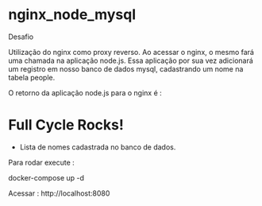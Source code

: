 # nginx_node_mysql
 
Desafio 

Utilização do nginx como proxy reverso. Ao acessar o nginx, o mesmo fará uma chamada na aplicação node.js. 
Essa aplicação por sua vez adicionará um registro em nosso banco de dados mysql, cadastrando um nome na tabela people.

O retorno da aplicação node.js para o nginx é :

<h1>Full Cycle Rocks!</h1>

- Lista de nomes cadastrada no banco de dados.

Para rodar execute : 

docker-compose up -d 

Acessar : http://localhost:8080
